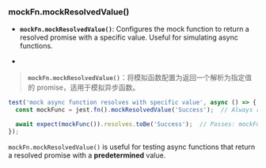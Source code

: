### mockFn.mockResolvedValue()

- **`mockFn.mockResolvedValue()`**: Configures the mock function to return a resolved promise with a specific value. Useful for simulating async functions.

- <audio src="C:\Users\10691\Downloads\__`mockFn.mockR (2).mp3"></audio>

> **`mockFn.mockResolvedValue()`**：将模拟函数配置为返回一个解析为指定值的 promise，适用于模拟异步函数。
>
> <audio src="C:\Users\10691\Downloads\`mockFn.mockRes (2).mp3"></audio>

```js
test('mock async function resolves with specific value', async () => {
  const mockFunc = jest.fn().mockResolvedValue('Success');  // Always resolves with 'Success'

  await expect(mockFunc()).resolves.toBe('Success');  // Passes: mockFunc resolves to 'Success'
});
```

<audio src="C:\Users\10691\Downloads\这段代码演示了如何使用 Jes (1).mp3"></audio>

`mockFn.mockResolvedValue()` is useful for testing async functions that return a resolved promise with a **predetermined** value.

<audio src="C:\Users\10691\Downloads\`mockFn.mockRes (3).mp3"></audio>